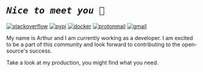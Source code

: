 
# ***`Nice to meet you 🤝`***

[![stackoverflow](https://img.shields.io/badge/Stack_Overflow-FE7A16?style=for-the-badge&logo=stack-overflow&logoColor=white)](https://stackoverflow.com/users/11669428/arthurhd)
[![pypi](https://img.shields.io/badge/pypi-3775A9?style=for-the-badge&logo=pypi&logoColor=white)](https://pypi.org/user/arthuRHD/)
[![docker](https://img.shields.io/badge/Docker-2CA5E0?style=for-the-badge&logo=docker&logoColor=white)](https://hub.docker.com/u/arichard76)
[![protonmail](https://img.shields.io/badge/ProtonMail-8B89CC?style=for-the-badge&logo=protonmail&logoColor=white)](mailto:arthur.richard@protonmail.com)
[![gmail](https://img.shields.io/badge/Gmail-D14836?style=for-the-badge&logo=gmail&logoColor=white)](mailto:arthur.richard2299@gmail.com)

My name is Arthur and I am currently working as a developer. I am excited to be a part of this community and look forward to contributing to the open-source's success.

Take a look at my production, you might find what you need.
